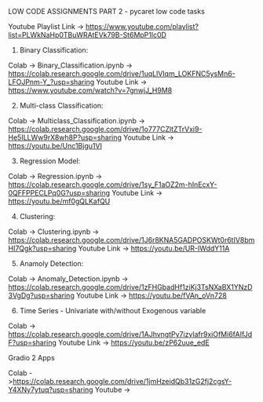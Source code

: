 LOW CODE ASSIGNMENTS PART 2 - pycaret low code tasks

Youtube Playlist Link -> https://www.youtube.com/playlist?list=PLWkNaHp0TBuWRAtEVk79B-St6MpP1lc0D

1. Binary Classification:
   
Colab -> Binary_Classification.ipynb -> https://colab.research.google.com/drive/1uqLlVIqm_LOKFNC5ysMn6-LFOJPnm-Y_?usp=sharing
Youtube Link -> https://www.youtube.com/watch?v=7gnwjJ_H9M8

2. Multi-class Classification:
   
Colab -> Multiclass_Classification.ipynb -> https://colab.research.google.com/drive/1o777CZltZTrVxi9-He5ILLWw9rX8wh8P?usp=sharing
Youtube Link -> https://youtu.be/Unc1Bjgu1VI

3. Regression Model:
   
Colab -> Regression.ipynb -> https://colab.research.google.com/drive/1sy_F1aOZ2m-hInEcxY-0QFFPPECLPq0G?usp=sharing
Youtube Link -> https://youtu.be/mf0gQLKafQU

4. Clustering:
   
Colab -> Clustering.ipynb -> https://colab.research.google.com/drive/1J6r8KNA5GADPOSKWt0r6tIV8bmHI7Qgk?usp=sharing
Youtube Link -> https://youtu.be/UR-IWddY11A

5. Anamoly Detection:
   
Colab -> Anomaly_Detection.ipynb -> https://colab.research.google.com/drive/1zFHGbadHf1ziKj3TsNXaBX1YNzD3VgDg?usp=sharing
Youtube Link -> https://youtu.be/fVAn_oVn728

6. Time Series - Univariate with/without Exogenous variable

Colab -> https://colab.research.google.com/drive/1AJhvngtPy7izylafr9xiOfMi6fAIfJdF?usp=sharing
Youtube Link -> https://youtu.be/zP62uue_edE

Gradio 2 Apps 

Colab - >https://colab.research.google.com/drive/1jmHzeidQb31zG2fj2cgsY-Y4XNy7ytuq?usp=sharing
Youtube ->
